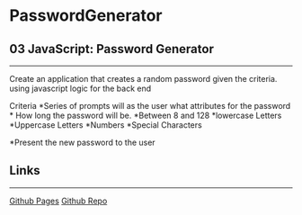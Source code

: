 # PasswordGenerator

## 03 JavaScript: Password Generator

___

Create an application that creates a random password given the criteria.
using javascript logic for the back end

Criteria
 *Series of prompts will as the user what attributes for the password
    * How long the password will be.
        *Between 8 and 128
    *lowercase Letters
    *Uppercase Letters
    *Numbers
    *Special Characters

*Present the new password to the user


## Links
---

[Github Pages](https://contrabandkc.github.io/PasswordGenerator/)
[Github Repo](https://github.com/contrabandKC/PasswordGenerator)